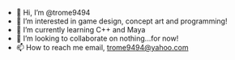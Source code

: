 - 👋 Hi, I’m @trome9494
- 👀 I’m interested in game design, concept art and programming! 
- 🌱 I’m currently learning C++ and Maya
- 💞️ I’m looking to collaborate on nothing...for now!
- 📫 How to reach me email, trome9494@yahoo.com

<!---
trome9494/trome9494 is a ✨ special ✨ repository because its `README.md` (this file) appears on your GitHub profile.
You can click the Preview link to take a look at your changes.
--->

